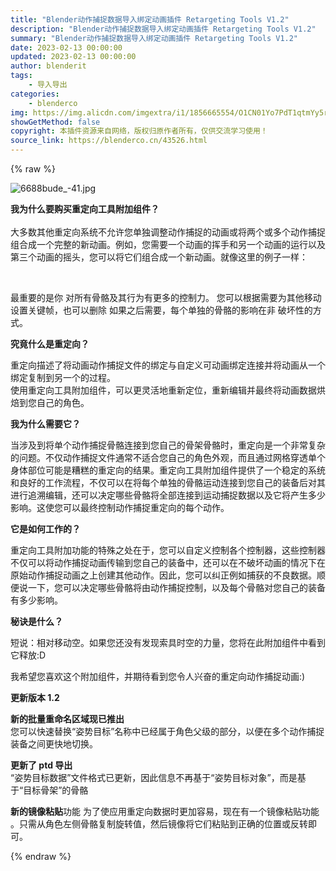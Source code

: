```yaml
---
title: "Blender动作捕捉数据导入绑定动画插件 Retargeting Tools V1.2"
description: "Blender动作捕捉数据导入绑定动画插件 Retargeting Tools V1.2"
summary: "Blender动作捕捉数据导入绑定动画插件 Retargeting Tools V1.2"
date: 2023-02-13 00:00:00
updated: 2023-02-13 00:00:00
author: blenderit
tags: 
    - 导入导出
categories:
    - blenderco
img: https://img.alicdn.com/imgextra/i1/1856665554/O1CN01Yo7PdT1qtmYy5reCx_!!1856665554.jpg
showGetMethod: false
copyright: 本插件资源来自网络，版权归原作者所有，仅供交流学习使用！
source_link: https://blenderco.cn/43526.html
---
```


{% raw %}
<p><img class="aligncenter" src="https://img.alicdn.com/imgextra/i1/1856665554/O1CN01Yo7PdT1qtmYy5reCx_!!1856665554.jpg" alt="6688bude_-41.jpg"></p><p><b>我为什么要购买重定向工具附加组件？<br>
</b><br>
<span class="style-scope yt-formatted-string">大多数其他重定向系统不允许您单独调整动作捕捉的动画或将两个或多个动作捕捉组合成一个完整的新动画。例如，您需要一个动画的挥手和另一个动画的运行以及第三个动画的摇头，您可以将它们组合成一个新动画。就像这里的例子一样：</span></p><p> </p><p><span class="style-scope yt-formatted-string">最重要的是你 对所有骨骼及其行为有更多的控制力。 您可以根据需要为其他移动设置关键帧，也可以删除 如果之后需要，每个单独的骨骼的影响在非 破坏性的方式。</span></p><p><b>究竟什么是重定向？</b></p><p><span>重定向描述了将动画动作捕捉文件的绑定与自定义可动画绑定连接并将动画从一个绑定复制到另一个的过程。<br>
使用重定向工具附加组件，可以更灵活地重新定位，重新编辑并最终将动画数据烘焙到您自己的角色。</span></p><p><b>我为什么需要它？</b></p><p><span>当涉及到<b></b>将单个动作捕捉骨骼连接到您自己的骨架骨骼时，重定向是一个非常复杂的问题<b></b>。不仅动作捕捉文件通常不适合您自己的角色外观，而且通过网格穿透单个身体部位可能是糟糕的重定向的结果。重定向工具附加组件提供了一个稳定的系统和良好的工作流程，不仅可以在将每个单独的骨骼运动连接到您自己的装备后对其进行追溯编辑，还可以决定哪些骨骼将全部连接到运动捕捉数据以及它将产生多少影响。这使您可以最终控制动作捕捉重定向的每个动作。</span><br>
<b></b></p><p><b>它是如何工作的？</b></p><p><span>重定向工具附加功能的特殊之处在于，您可以自定义控制各个控制器，这些控制器不仅可以将动作捕捉动画传输到您自己的装备中，还可以在不破坏动画的情况下在原始动作捕捉动画之上创建其他动作。因此，您可以纠正例如捕获的不良数据。顺便说一下，您可以决定哪些骨骼将由动作捕捉控制，以及每个骨骼对您自己的装备有多少影响。</span></p><p><b>秘诀是什么？</b></p><p><span>短说：相对移动空。如果您还没有发现索具时空的力量，您将在此附加组件中看到它释放:D</span></p><p>我希望您喜欢这个附加组件，并期待看到您令人兴奋的重定向动作捕捉动画:)</p><p><b>更新版本 1.2</b></p><p><b>新的批量重命名区域现已推出</b><br>
您可以快速替换“姿势目标”名称中已经属于角色父级的部分，以便在多个动作捕捉装备之间更快地切换。</p><p><b>更新了 ptd 导出<br>
</b>“姿势目标数据”文件格式已更新，因此信息不再基于“姿势目标对象”，而是基于“目标骨架”的骨骼</p><p><span><b>新的镜像粘贴</b>功能 为了使应用重定向数据时更加容易，现在有一个镜像粘贴功能<br>
。只需从角色左侧骨骼复制旋转值，然后镜像将它们粘贴到正确的位置或反转即可。</span></p>
<div style="display: none">blenderco</div>
{% endraw %}